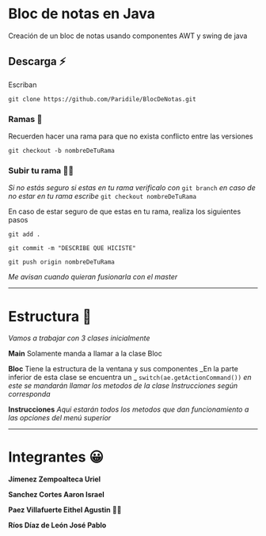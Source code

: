 # Bloc de notas en Java

Creación de un bloc de notas usando componentes AWT y swing de java

## Descarga ⚡

Escriban 
```
git clone https://github.com/Paridile/BlocDeNotas.git
```

### Ramas 🌳

Recuerden hacer una rama para que no exista conflicto entre las versiones
```
git checkout -b nombreDeTuRama
```

### Subir tu rama 🐱‍🏍

_Si no estás seguro si estas en tu rama verificalo con_ ```git branch``` _en caso de no estar en tu rama escribe_ ```git checkout nombreDeTuRama```

En caso de estar seguro de que estas en tu rama, realiza los siguientes pasos


```
git add .
```

```
git commit -m "DESCRIBE QUE HICISTE"
```

```
git push origin nombreDeTuRama
```

_Me avisan cuando quieran fusionarla con el master_

---

# Estructura  🔧

_Vamos a trabajar con 3 clases inicialmente_

**Main** Solamente manda a llamar a la clase Bloc

**Bloc** Tiene la estructura de la ventana y sus componentes
_En la parte inferior de esta clase se encuentra un _ ```switch(ae.getActionCommand())``` _en este se mandarán llamar los metodos de la clase Instrucciones según corresponda_

**Instrucciones** _Aqui estarán todos los metodos que dan funcionamiento a las opciones del menú superior_


---

# Integrantes 😀

**Jímenez Zempoalteca Uriel**

**Sanchez Cortes Aaron Israel**

**Paez Villafuerte Eithel Agustin** 🏳️‍🌈

**Ríos Díaz de León José Pablo**

